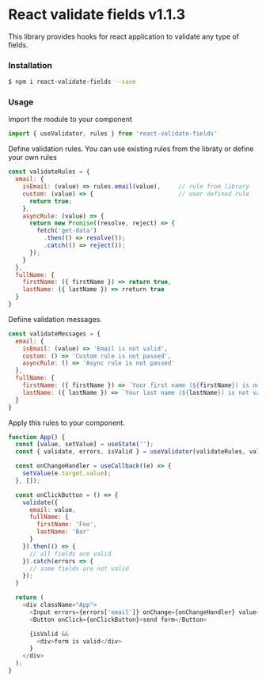 # React validate fields v1.1.3

This library provides hooks for react application to validate any type of fields.

### Installation

```sh
$ npm i react-validate-fields --save
```
### Usage

Import the module to your component
```javascript
import { useValidator, rules } from 'react-validate-fields'
```

Define validation rules. You can use existing rules from the libraty or define your own rules
```javascript
const validateRules = {
  email: {
    isEmail: (value) => rules.email(value),     // rule from library
    custom: (value) => {                        // user defined rule
      return true;
    },
    asyncRule: (value) => {
      return new Promise((resolve, reject) => { 
        fetch('get-data')
          .then(() => resolve());
          .catch(() => reject());
      });
    }
  },
  fullName: {
    firstName: ({ firstName }) => return true,
    lastName: ({ lastName }) => rreturn true
  }
}
```

Defiine validation messages.
```javascript
const validateMessages = {
  email: {
    isEmail: (value) => 'Email is not valid',
    custom: () => 'Custom rule is not passed',
    asyncRule: () => 'Async rule is not passed'
  },
  fullName: {
    firstName: ({ firstName }) => `Your first name (${firstName}) is not valid`,
    lastName: ({ lastName }) => `Your last name (${lastName}) is not valid`
  }
}
```

Apply this rules to your component.
```javascript
function App() {
  const [value, setValue] = useState('');
  const { validate, errors, isValid } = useValidator(validateRules, validateMessages);

  const onChangeHandler = useCallback((e) => {
    setValue(e.target.value);
  }, []);

  const onClickButton = () => {
    validate({
      email: value,
      fullName: {
        firstName: 'Foo',
        lastName: 'Bar'
      }
    }).then(() => {
      // all fields are valid
    }).catch(errors => {
      // some fields are not valid
    });
  }

  return (
    <div className="App">
      <Input errors={errors['email']} onChange={onChangeHandler} value={value} />
      <Button onClick={onClickButton}>send form</Button>

      {isValid &&
        <div>form is valid</div>
      }
    </div>
  );
}
```